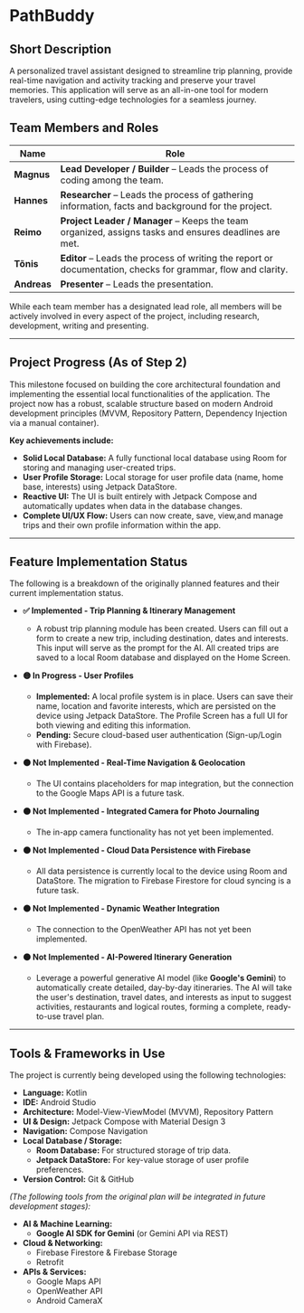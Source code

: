 # PathBuddy

## Short Description

A personalized travel assistant designed to streamline trip planning, provide real-time navigation and activity tracking and preserve your travel memories. This application will serve as an all-in-one tool for modern travelers, using cutting-edge technologies for a seamless journey.

## Team Members and Roles

| Name | Role |
| --- | --- |
| **Magnus** | **Lead Developer / Builder** – Leads the process of coding among the team. |
| **Hannes** | **Researcher** – Leads the process of gathering information, facts and background for the project. |
| **Reimo** | **Project Leader / Manager** – Keeps the team organized, assigns tasks and ensures deadlines are met. |
| **Tõnis** | **Editor** – Leads the process of writing the report or documentation, checks for grammar, flow and clarity. |
| **Andreas** | **Presenter** – Leads the presentation. |

While each team member has a designated lead role, all members will be actively involved in every aspect of the project, including research, development, writing and presenting.

---

## Project Progress (As of Step 2)

This milestone focused on building the core architectural foundation and implementing the essential local functionalities of the application. The project now has a robust, scalable structure based on modern Android development principles (MVVM, Repository Pattern, Dependency Injection via a manual container).

**Key achievements include:**
*   **Solid Local Database:** A fully functional local database using Room for storing and managing user-created trips.
*   **User Profile Storage:** Local storage for user profile data (name, home base, interests) using Jetpack DataStore.
*   **Reactive UI:** The UI is built entirely with Jetpack Compose and automatically updates when data in the database changes.
*   **Complete UI/UX Flow:** Users can now create, save, view,and manage trips and their own profile information within the app.

---

## Feature Implementation Status

The following is a breakdown of the originally planned features and their current implementation status.

*   **✅ Implemented - Trip Planning & Itinerary Management**
    *   A robust trip planning module has been created. Users can fill out a form to create a new trip, including destination, dates and interests. This input will serve as the prompt for the AI. All created trips are saved to a local Room database and displayed on the Home Screen.

*   **🟡 In Progress - User Profiles**
    *   **Implemented:** A local profile system is in place. Users can save their name, location and favorite interests, which are persisted on the device using Jetpack DataStore. The Profile Screen has a full UI for both viewing and editing this information.
    *   **Pending:** Secure cloud-based user authentication (Sign-up/Login with Firebase).

*   **⚫ Not Implemented - Real-Time Navigation & Geolocation**
    *   The UI contains placeholders for map integration, but the connection to the Google Maps API is a future task.

*   **⚫ Not Implemented - Integrated Camera for Photo Journaling**
    *   The in-app camera functionality has not yet been implemented.

*   **⚫ Not Implemented - Cloud Data Persistence with Firebase**
    *   All data persistence is currently local to the device using Room and DataStore. The migration to Firebase Firestore for cloud syncing is a future task.

*   **⚫ Not Implemented - Dynamic Weather Integration**
    *   The connection to the OpenWeather API has not yet been implemented.

*   **⚫ Not Implemented - AI-Powered Itinerary Generation**
    *   Leverage a powerful generative AI model (like **Google's Gemini**) to automatically create detailed, day-by-day itineraries. The AI will take the user's destination, travel dates, and interests as input to suggest activities, restaurants and logical routes, forming a complete, ready-to-use travel plan.

---

## Tools & Frameworks in Use

The project is currently being developed using the following technologies:

*   **Language:** Kotlin
*   **IDE:** Android Studio
*   **Architecture:** Model-View-ViewModel (MVVM), Repository Pattern
*   **UI & Design:** Jetpack Compose with Material Design 3
*   **Navigation:** Compose Navigation
*   **Local Database / Storage:**
    *   **Room Database:** For structured storage of trip data.
    *   **Jetpack DataStore:** For key-value storage of user profile preferences.
*   **Version Control:** Git & GitHub

*(The following tools from the original plan will be integrated in future development stages):*
*   **AI & Machine Learning:**
    *   **Google AI SDK for Gemini** (or Gemini API via REST)
*   **Cloud & Networking:**
    *   Firebase Firestore & Firebase Storage
    *   Retrofit
*   **APIs & Services:**
    *   Google Maps API
    *   OpenWeather API
    *   Android CameraX
